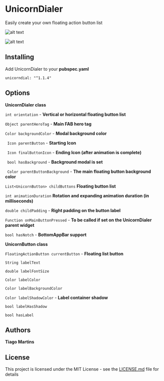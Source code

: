 # UnicornDialer

Easily create your own floating action button list

![alt text](https://github.com/tiagojencmartins/unicornspeeddial/blob/master/vertical.gif?raw=true)

![alt text](https://github.com/tiagojencmartins/unicornspeeddial/blob/master/horizontal.gif?raw=true)


## Installing

Add UnicornDialer to your **pubspec.yaml**

```
unicorndial: "^1.1.4"
```

## Options ##

**UnicornDialer class**

`int orientation` - **Vertical or horizontal floating button list**

`Object parentHeroTag` - **Main FAB hero tag**

`Color backgroundColor` - **Modal background color**

` Icon parentButton` - **Starting Icon**

` Icon finalButtonIcon` - **Ending Icon (after animation is complete)**

` bool hasBackground` - **Background modal is set**

` Color parentButtonBackground` - **The main floating button background color**

 `List<UnicornButton> childButtons` **Floating button list**

 `int animationDuration` **Rotation and expanding animation duration (in milliseconds)**

 `double childPadding` - **Right padding on the button label**

 `Function onMainButtonPressed` - **To be called if set on the UnicornDialer parent widget**

 `bool hasNotch` - **BottomAppBar support**



 **UnicornButton class**

 `FloatingActionButton currentButton` - **Floating list button**

 `String labelText`

 `double labelFontSize`

 `Color labelColor`

 `Color labelBackgroundColor`

 `Color labelShadowColor` - **Label container shadow**

 `bool labelHasShadow`

 `bool hasLabel`


## Authors

**Tiago Martins**


## License

This project is licensed under the MIT License - see the [LICENSE.md](LICENSE.md) file for details
